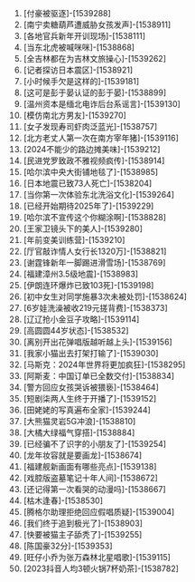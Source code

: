 
1. [付豪被驱逐]-[1539288]
1. [南宁卖糖葫芦遭威胁女孩发声]-[1538911]
1. [各地官兵新年开训现场]-[1538111]
1. [当东北虎被喊咪咪]-[1538868]
1. [全吉林都在为吉林文旅操心]-[1539262]
1. [记者探访日本震区]-[1538921]
1. [小时候手欠是这样的]-[1539181]
1. [这可是彭于晏认证的彭于晏]-[1538899]
1. [温州资本是缅北电诈后台系谣言]-[1539130]
1. [模仿南北方男友]-[1539270]
1. [女子发现寿司虾肉泛蓝光]-[1538757]
1. [北方老丈人第一次在南方宰年猪]-[1539116]
1. [2024不能少的路边摊美味]-[1539212]
1. [民进党罗致政不雅视频疯传]-[1538914]
1. [哈尔滨中央大街铺地毯了]-[1538985]
1. [日本地震已致73人死亡]-[1538204]
1. [当你第一次体验东北洗浴文化]-[1539264]
1. [已经开始期待2025年了]-[1539229]
1. [哈尔滨不宣传这个你糊涂啊]-[1538828]
1. [王家卫镜头下的美人]-[1539280]
1. [年前变美训练营]-[1539210]
1. [厅官敲诈情人女行长1320万]-[1538821]
1. [谢霆锋新年一脚踢进滑雪场]-[1538769]
1. [福建漳州3.5级地震]-[1538983]
1. [伊朗连环爆炸已致103死]-[1539198]
1. [初中女生对同学施暴3次未被处罚]-[1538624]
1. [6岁娃洗澡被收219元搓背费]-[1538373]
1. [辽辽抢小金豆子攻略]-[1539114]
1. [高圆圆44岁状态]-[1538532]
1. [离别开出花弹唱版越听越上头]-[1539156]
1. [我家小猫出去打架打输了]-[1539030]
1. [马斯克：2024年世界将更加疯狂]-[1538295]
1. [阿斯麦：中国订单已全数交付]-[1538834]
1. [警方回应女孩哭诉被猥亵]-[1538464]
1. [短剧柒两人生终于开播了]-[1539152]
1. [田姥姥的写真遍布全家]-[1539244]
1. [大熊猫灵岩5G冲浪]-[1538810]
1. [大橘大绿福气穿搭]-[1538884]
1. [已经骗不了识字的小朋友了]-[1539254]
1. [龙年妆容就是要画龙]-[1538674]
1. [福建舰新画面有哪些亮点]-[1539138]
1. [戏腔版盗墓笔记十年人间]-[1538672]
1. [还记得第一次看哭的动漫吗]-[1538667]
1. [枯木逢春]-[1538530]
1. [腾格尔助理拒绝回应假唱质疑]-[1539004]
1. [我们终于追到极光了]-[1538903]
1. [快要被猫主子舔秃了]-[1539255]
1. [陈国豪32分]-[1539353]
1. [旺仔小乔为张万森林北星唱歌]-[1539115]
1. [2023抖音人均3顿火锅7杯奶茶]-[1538782]